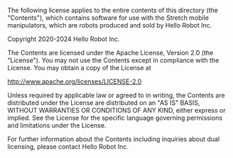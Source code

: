 The following license applies to the entire contents of this directory (the "Contents"), which contains software for use with the Stretch mobile manipulators, which are robots produced and sold by Hello Robot Inc.

Copyright 2020-2024 Hello Robot Inc.

The Contents are licensed under the Apache License, Version 2.0 (the "License"). You may not use the Contents except in compliance with the License. You may obtain a copy of the License at

http://www.apache.org/licenses/LICENSE-2.0

Unless required by applicable law or agreed to in writing, the Contents are distributed under the License are distributed on an "AS IS" BASIS, WITHOUT WARRANTIES OR CONDITIONS OF ANY KIND, either express or implied. See the License for the specific language governing permissions and limitations under the License.
   
For further information about the Contents including inquiries about dual licensing, please contact Hello Robot Inc.
